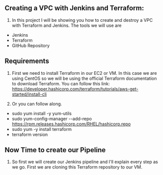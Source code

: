 ## Creating a VPC with Jenkins and Terraform:
1. In this project I will be showing you how to create and destroy a VPC with Terraform and Jenkins. The tools we will use are
* Jenkins
* Terraform
* GitHub Repository

## Requirements
1. First we need to install Terraform in our EC2 or VM. In this case we are using CentOS so we will be using the official Terraform documentation to download Terraform. You can follow this link: https://developer.hashicorp.com/terraform/tutorials/aws-get-started/install-cli

2. Or you can follow along.
* sudo yum install -y yum-utils
* sudo yum-config-manager --add-repo https://rpm.releases.hashicorp.com/RHEL/hashicorp.repo
* sudo yum -y install terraform
* terraform version

## Now Time to create our Pipeline
1. So first we will create our Jenkins pipeline and I'll explain every step as we go. First we are cloning this Terraform repository to our VM.
